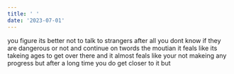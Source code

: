 ```yaml
---
title: ' '
date: '2023-07-01'
---
```


you figure its better not to talk to strangers after all you dont know if they are dangerous or not and continue on twords the moutian it feals like its takeing ages to get over there and it almost feals like your not makeing any progress but after a long time you do get closer to it 
but